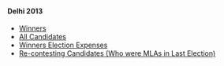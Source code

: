 #### Delhi 2013
  * [Winners](https://www.myneta.info/delhi2013/index.php?action=show_winners&sort=default)
  * [All Candidates](https://www.myneta.info/delhi2013/)
  * [Winners Election Expenses](https://www.myneta.info/delhi2013/index.php?action=showWinnersExpense&sortExp=default)
  * [ Re-contesting Candidates (Who were MLAs in Last Election)](https://www.myneta.info/delhi2013/index.php?action=recontestAssetsComparison)